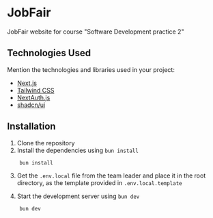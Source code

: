 # JobFair

JobFair website for course "Software Development practice 2"

## Technologies Used

Mention the technologies and libraries used in your project:

- [Next.js](https://nextjs.org/)
- [Tailwind CSS](https://tailwindcss.com/)
- [NextAuth.js](https://next-auth.js.org/)
- [shadcn/ui](https://ui.shadcn.com/)

## Installation

1. Clone the repository
2. Install the dependencies using `bun install`

```bash
    bun install
```

3. Get the `.env.local` file from the team leader and place it in the root directory, as the template provided in `.env.local.template`

4. Start the development server using `bun dev`

```bash
    bun dev
```
